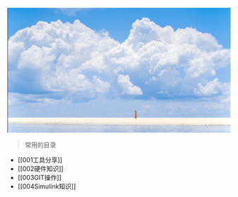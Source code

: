 ![](../Images/20230326/20230302601.png)


> 常用的目录

* [[001工具分享]]
* [[002硬件知识]]
* [[003GIT操作]]
* [[004Simulink知识]]